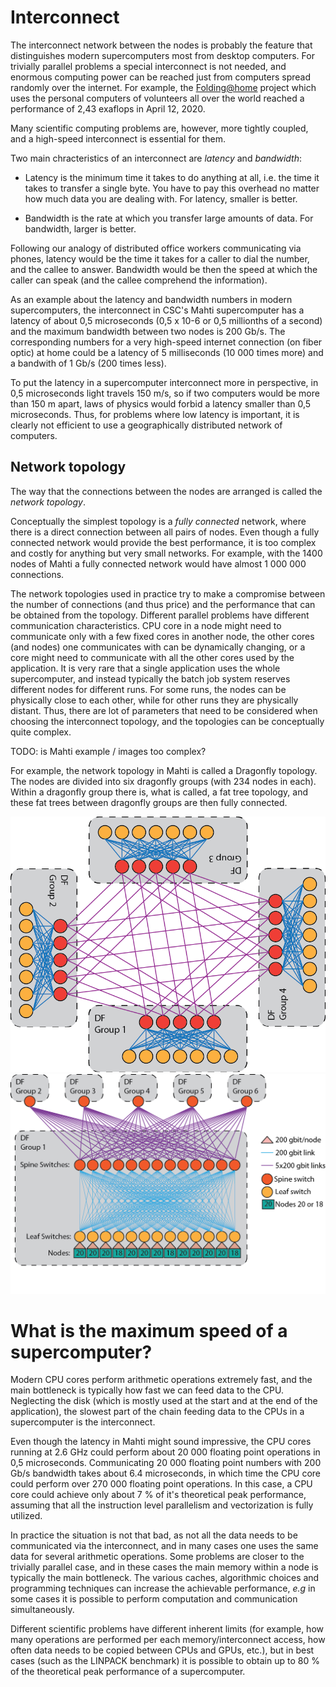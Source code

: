 <!-- Includes material from "Supercomputing" online-course (https://www.futurelearn.com/courses/supercomputing/)
by Edinburgh Supercomputing Center (EPCC), licensed under Creative Commons SA-BY -->


# Interconnect

The interconnect network between the nodes is probably the feature that
distinguishes modern supercomputers most from desktop computers. For
trivially parallel problems a special interconnect is not needed, and
enormous computing power can be reached just from computers spread randomly
over the internet. For example, the
[Folding@home](https://foldingathome.org/) project which uses the
personal computers of volunteers all over the world reached a performance of
2,43 exaflops in April 12, 2020.

Many scientific computing problems are, however, more tightly coupled,
and a high-speed interconnect is essential for them.

Two main chracteristics of an interconnect are *latency* and
*bandwidth*:

* Latency is the minimum time it takes to do anything at all,
  i.e. the time it takes to transfer a single byte. You have to pay this
  overhead no matter how much data you are dealing with. For latency,
  smaller is better.

* Bandwidth is the rate at which you transfer large amounts of
  data. For bandwidth, larger is better.

Following our analogy of distributed office workers communicating via phones,
latency would be the time it takes for a caller to dial the number, and
the callee to answer. Bandwidth would be then the speed at which the
caller can speak (and the callee comprehend the information).

As an example about the latency and bandwidth numbers in modern
supercomputers, the interconnect in CSC's Mahti supercomputer has
a latency of about 0,5 microseconds (0,5 x 10-6 or 0,5 millionths of a
second) and the maximum bandwidth between two nodes is 200 Gb/s. The
corresponding numbers for a very high-speed internet connection (on
fiber optic) at home could be a latency of 5 milliseconds (10 000
times more) and a bandwith of 1 Gb/s (200 times less).

To put the latency in a supercomputer interconnect more in perspective,
in 0,5 microseconds light travels 150 m/s, so if two computers would
be more than 150 m apart, laws of physics would forbid a latency
smaller than 0,5 microseconds. Thus, for problems where low latency is
important, it is clearly not efficient to use a geographically
distributed network of computers.


## Network topology

The way that the connections between the nodes are arranged is called
the *network topology*.

Conceptually the simplest topology is a *fully connected* network,
where there is a direct connection between all pairs of nodes. Even
though a fully connected network would provide the best performance, it
is too complex and costly for anything but very small networks. For example,
with the 1400 nodes of Mahti a fully connected network
would have almost 1 000 000 connections.

The network topologies used in practice try to make a compromise
between the number of connections (and thus price) and the performance that
can be obtained from the topology. Different parallel problems have
different communication characteristics. CPU core in a node might need to
communicate only with a few fixed cores in another node, the other
cores (and nodes) one communicates with can be dynamically changing,
or a core might need to communicate with all the other cores used by
the application. It is very rare that a single application uses the whole
supercomputer, and instead typically the batch job system reserves different
nodes for different runs. For some runs, the nodes can be physically
close to each other, while for other runs they are physically distant. Thus,
there are lot of parameters that need to be considered when choosing
the interconnect topology, and the topologies can be conceptually quite
complex.

TODO: is Mahti example / images too complex?

For example, the network topology in Mahti is called a Dragonfly topology.
The nodes are divided into six dragonfly groups (with 234 nodes in
each). Within a dragonfly group there is, what is called, a fat tree topology,
and these fat trees between dragonfly groups are then fully connected.

![Dragonfly topology in Mahti](images/mahti_df_ex.png)
![Dragonfly topology in Mahti](images/mahti_df.png)


# What is the maximum speed of a supercomputer?

Modern CPU cores perform arithmetic operations extremely fast, and the
main bottleneck is typically how fast we can feed data to the
CPU. Neglecting the disk (which is mostly used at the start and at the
end of the application), the slowest part of the chain feeding data to
the CPUs in a supercomputer is the interconnect.

Even though the latency in Mahti might sound impressive, the CPU cores
running at 2.6 GHz could perform about 20 000 floating point operations in
0,5 microseconds. Communicating 20 000 floating point numbers with 200
Gb/s bandwidth takes about 6.4 microseconds, in which time the CPU
core could perform over 270 000 floating point operations. In this
case, a CPU core could achieve only about 7 % of it's theoretical peak
performance, assuming that all the instruction level parallelism and
vectorization is fully utilized.

In practice the situation is not that bad, as not all the data needs to be
communicated via the interconnect, and in many cases one uses the same
data for several arithmetic operations. Some problems are closer to
the trivially parallel case, and in these cases the main memory within a node
is typically the main bottleneck. The various caches,
algorithmic choices and programming techniques can increase the
achievable performance, *e.g* in some cases it is possible to perform
computation and communication simultaneously.

Different scientific problems have different inherent limits (for
example, how many operations are performed per each memory/interconnect
access, how often data needs to be copied between CPUs and GPUs, etc.), but in
best cases (such as the LINPACK benchmark) it is possible to obtain up to 80 %
of the theoretical peak performance of a supercomputer.

